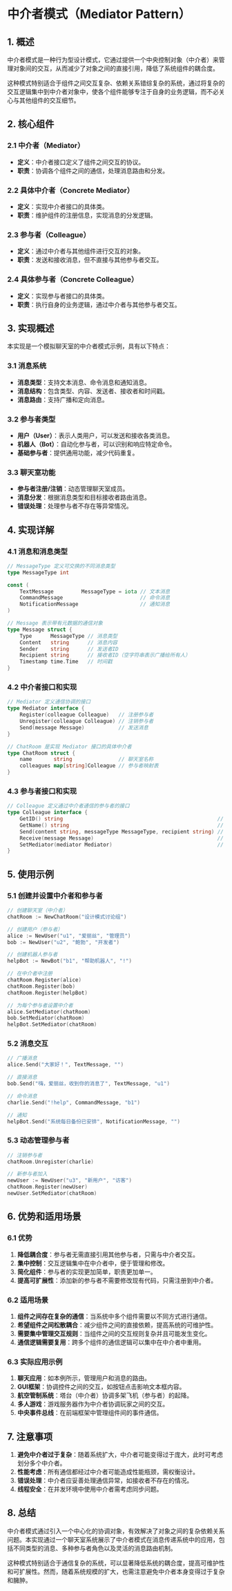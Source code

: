 # 中介者模式（Mediator Pattern）

## 1. 概述

中介者模式是一种行为型设计模式，它通过提供一个中央控制对象（中介者）来管理对象间的交互，从而减少了对象之间的直接引用，降低了系统组件的耦合度。

这种模式特别适合于组件之间交互复杂、依赖关系错综复杂的系统，通过将复杂的交互逻辑集中到中介者对象中，使各个组件能够专注于自身的业务逻辑，而不必关心与其他组件的交互细节。

## 2. 核心组件

### 2.1 中介者（Mediator）

- **定义**：中介者接口定义了组件之间交互的协议。
- **职责**：协调各个组件之间的通信，处理消息路由和分发。

### 2.2 具体中介者（Concrete Mediator）

- **定义**：实现中介者接口的具体类。
- **职责**：维护组件的注册信息，实现消息的分发逻辑。

### 2.3 参与者（Colleague）

- **定义**：通过中介者与其他组件进行交互的对象。
- **职责**：发送和接收消息，但不直接与其他参与者交互。

### 2.4 具体参与者（Concrete Colleague）

- **定义**：实现参与者接口的具体类。
- **职责**：执行自身的业务逻辑，通过中介者与其他参与者交互。

## 3. 实现概述

本实现是一个模拟聊天室的中介者模式示例，具有以下特点：

### 3.1 消息系统

- **消息类型**：支持文本消息、命令消息和通知消息。
- **消息结构**：包含类型、内容、发送者、接收者和时间戳。
- **消息路由**：支持广播和定向消息。

### 3.2 参与者类型

- **用户（User）**：表示人类用户，可以发送和接收各类消息。
- **机器人（Bot）**：自动化参与者，可以识别和响应特定命令。
- **基础参与者**：提供通用功能，减少代码重复。

### 3.3 聊天室功能

- **参与者注册/注销**：动态管理聊天室成员。
- **消息分发**：根据消息类型和目标接收者路由消息。
- **错误处理**：处理参与者不存在等异常情况。

## 4. 实现详解

### 4.1 消息和消息类型

```go
// MessageType 定义可交换的不同消息类型
type MessageType int

const (
    TextMessage         MessageType = iota // 文本消息
    CommandMessage                         // 命令消息
    NotificationMessage                    // 通知消息
)

// Message 表示带有元数据的通信对象
type Message struct {
    Type      MessageType // 消息类型
    Content   string      // 消息内容
    Sender    string      // 发送者ID
    Recipient string      // 接收者ID（空字符串表示广播给所有人）
    Timestamp time.Time   // 时间戳
}
```

### 4.2 中介者接口和实现

```go
// Mediator 定义通信协调的接口
type Mediator interface {
    Register(colleague Colleague)   // 注册参与者
    Unregister(colleague Colleague) // 注销参与者
    Send(message Message)           // 发送消息
}

// ChatRoom 是实现 Mediator 接口的具体中介者
type ChatRoom struct {
    name       string               // 聊天室名称
    colleagues map[string]Colleague // 参与者映射表
}
```

### 4.3 参与者接口和实现

```go
// Colleague 定义通过中介者通信的参与者的接口
type Colleague interface {
    GetID() string                                                  // 获取ID
    GetName() string                                                // 获取名称
    Send(content string, messageType MessageType, recipient string) // 发送消息
    Receive(message Message)                                        // 接收消息
    SetMediator(mediator Mediator)                                  // 设置中介者
}
```

## 5. 使用示例

### 5.1 创建并设置中介者和参与者

```go
// 创建聊天室（中介者）
chatRoom := NewChatRoom("设计模式讨论组")

// 创建用户（参与者）
alice := NewUser("u1", "爱丽丝", "管理员")
bob := NewUser("u2", "鲍勃", "开发者")

// 创建机器人参与者
helpBot := NewBot("b1", "帮助机器人", "!")

// 在中介者中注册
chatRoom.Register(alice)
chatRoom.Register(bob)
chatRoom.Register(helpBot)

// 为每个参与者设置中介者
alice.SetMediator(chatRoom)
bob.SetMediator(chatRoom)
helpBot.SetMediator(chatRoom)
```

### 5.2 消息交互

```go
// 广播消息
alice.Send("大家好！", TextMessage, "")

// 直接消息
bob.Send("嗨，爱丽丝，收到你的消息了", TextMessage, "u1")

// 命令消息
charlie.Send("!help", CommandMessage, "b1")

// 通知
helpBot.Send("系统每日备份已安排", NotificationMessage, "")
```

### 5.3 动态管理参与者

```go
// 注销参与者
chatRoom.Unregister(charlie)

// 新参与者加入
newUser := NewUser("u3", "新用户", "访客")
chatRoom.Register(newUser)
newUser.SetMediator(chatRoom)
```

## 6. 优势和适用场景

### 6.1 优势

1. **降低耦合度**：参与者无需直接引用其他参与者，只需与中介者交互。
2. **集中控制**：交互逻辑集中在中介者中，便于管理和修改。
3. **简化组件**：参与者的实现更加简单，职责更加单一。
4. **提高可扩展性**：添加新的参与者不需要修改现有代码，只需注册到中介者。

### 6.2 适用场景

1. **组件之间存在复杂的通信**：当系统中多个组件需要以不同方式进行通信。
2. **希望组件之间松散耦合**：减少组件之间的直接依赖，提高系统的可维护性。
3. **需要集中管理交互规则**：当组件之间的交互规则复杂并且可能发生变化。
4. **通信逻辑需要复用**：跨多个组件的通信逻辑可以集中在中介者中重用。

### 6.3 实际应用示例

1. **聊天应用**：如本例所示，管理用户和消息的路由。
2. **GUI框架**：协调控件之间的交互，如按钮点击影响文本框内容。
3. **航空管制系统**：塔台（中介者）协调多架飞机（参与者）的起降。
4. **多人游戏**：游戏服务器作为中介者协调玩家之间的交互。
5. **中央事件总线**：在前端框架中管理组件间的事件通信。

## 7. 注意事项

1. **避免中介者过于复杂**：随着系统扩大，中介者可能变得过于庞大，此时可考虑划分多个中介者。
2. **性能考虑**：所有通信都经过中介者可能造成性能瓶颈，需权衡设计。
3. **错误处理**：中介者应妥善处理通信异常，如接收者不存在的情况。
4. **线程安全**：在并发环境中使用中介者需考虑同步问题。

## 8. 总结

中介者模式通过引入一个中心化的协调对象，有效解决了对象之间的复杂依赖关系问题。本实现通过一个聊天室系统展示了中介者模式在消息传递系统中的应用，包括不同类型的消息、多种参与者角色以及灵活的消息路由机制。

这种模式特别适合于通信复杂的系统，可以显著降低系统的耦合度，提高可维护性和可扩展性。然而，随着系统规模的扩大，也需注意避免中介者本身变得过于复杂和臃肿。